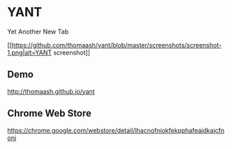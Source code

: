 # YANT
Yet Another New Tab

[[https://github.com/thomaash/yant/blob/master/screenshots/screenshot-1.png|alt=YANT screenshot]]

## Demo
http://thomaash.github.io/yant

## Chrome Web Store
https://chrome.google.com/webstore/detail/lhacnofniokfekpphafeajdkajcfnonj
